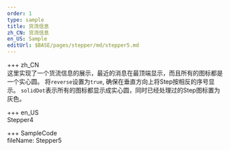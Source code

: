 ```yaml
---   
order: 1  
type: sample  
title: 货流信息   
zh_CN: 货流信息   
en_US: Sample
editUrl: $BASE/pages/stepper/md/stepper5.md
---      
```


+++ zh_CN   
这里实现了一个货流信息的展示，最近的消息在最顶端显示，而且所有的图标都是一个实心圆。
将<Code>reverse</Code>设置为<Code>true</Code>, 确保在垂直方向上将Step按相反的序号显示。
<Code>solidDot</Code>表示所有的图标都显示成实心圆，同时已经处理过的Step图标置为灰色。

+++ en_US   
Stepper4

+++ SampleCode  
fileName: Stepper5
